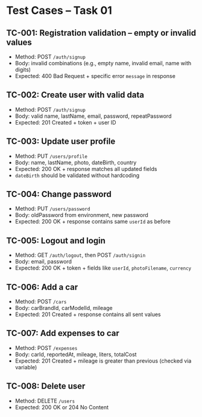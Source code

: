 # Test Cases – Task 01

## TC-001: Registration validation – empty or invalid values  
- Method: POST `/auth/signup`  
- Body: invalid combinations (e.g., empty name, invalid email, name with digits)  
- Expected: 400 Bad Request + specific error `message` in response  

## TC-002: Create user with valid data  
- Method: POST `/auth/signup`  
- Body: valid name, lastName, email, password, repeatPassword  
- Expected: 201 Created + token + user ID  

## TC-003: Update user profile  
- Method: PUT `/users/profile`  
- Body: name, lastName, photo, dateBirth, country  
- Expected: 200 OK + response matches all updated fields  
- `dateBirth` should be validated without hardcoding  

## TC-004: Change password  
- Method: PUT `/users/password`  
- Body: oldPassword from environment, new password  
- Expected: 200 OK + response contains same `userId` as before  

## TC-005: Logout and login  
- Method: GET `/auth/logout`, then POST `/auth/signin`  
- Body: email, password  
- Expected: 200 OK + token + fields like `userId`, `photoFilename`, `currency`  

## TC-006: Add a car  
- Method: POST `/cars`  
- Body: carBrandId, carModelId, mileage  
- Expected: 201 Created + response contains all sent values  

## TC-007: Add expenses to car  
- Method: POST `/expenses`  
- Body: carId, reportedAt, mileage, liters, totalCost  
- Expected: 201 Created + mileage is greater than previous (checked via variable)  

## TC-008: Delete user  
- Method: DELETE `/users`  
- Expected: 200 OK or 204 No Content  
